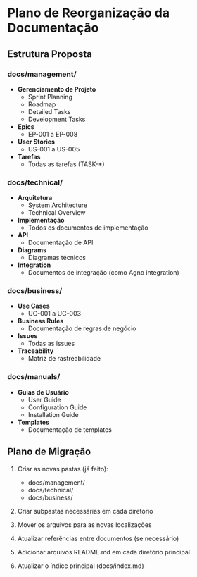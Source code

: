 # Plano de Reorganização da Documentação

## Estrutura Proposta

### docs/management/
- **Gerenciamento de Projeto**
  - Sprint Planning
  - Roadmap
  - Detailed Tasks
  - Development Tasks
- **Epics**
  - EP-001 a EP-008
- **User Stories**
  - US-001 a US-005
- **Tarefas**
  - Todas as tarefas (TASK-*)

### docs/technical/
- **Arquitetura**
  - System Architecture
  - Technical Overview
- **Implementação**
  - Todos os documentos de implementação
- **API**
  - Documentação de API
- **Diagrams**
  - Diagramas técnicos
- **Integration**
  - Documentos de integração (como Agno integration)

### docs/business/
- **Use Cases**
  - UC-001 a UC-003
- **Business Rules**
  - Documentação de regras de negócio
- **Issues**
  - Todas as issues
- **Traceability**
  - Matriz de rastreabilidade

### docs/manuals/
- **Guias de Usuário**
  - User Guide
  - Configuration Guide
  - Installation Guide
- **Templates**
  - Documentação de templates

## Plano de Migração

1. Criar as novas pastas (já feito):
   - docs/management/
   - docs/technical/
   - docs/business/

2. Criar subpastas necessárias em cada diretório

3. Mover os arquivos para as novas localizações

4. Atualizar referências entre documentos (se necessário)

5. Adicionar arquivos README.md em cada diretório principal

6. Atualizar o índice principal (docs/index.md)